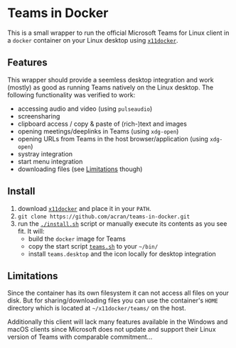 # Teams in Docker

This is a small wrapper to run the official Microsoft Teams for Linux client in
a `docker` container on your Linux desktop using
[`x11docker`](https://github.com/mviereck/x11docker).

## Features

This wrapper should provide a seemless desktop integration and work (mostly) as
good as running Teams natively on the Linux desktop.
The following functionality was verified to work:

* accessing audio and video (using `pulseaudio`)
* screensharing
* clipboard access / copy & paste of (rich-)text and images
* opening meetings/deeplinks in Teams (using `xdg-open`)
* opening URLs from Teams in the host browser/application (using `xdg-open`)
* systray integration
* start menu integration
* downloading files (see [Limitations](#limitations) though)

## Install

1. download [`x11docker`](https://github.com/mviereck/x11docker) and place it
   in your `PATH`.
2. `git clone https://github.com/acran/teams-in-docker.git`
3. run the [`./install.sh`](./install.sh) script or manually execute its
  contents as you see fit. It will:
    * build the `docker` image for Teams
    * copy the start script [`teams.sh`](./teams.sh) to your `~/bin/`
    * install `teams.desktop` and the icon locally for desktop integration

## Limitations

Since the container has its own filesystem it can not access all files on your
disk. But for sharing/downloading files you can use the container's `HOME`
directory which is located at `~/x11docker/teams/` on the host.

Additionally this client will lack many features available in the Windows and
macOS clients since Microsoft does not update and support their Linux version
of Teams with comparable commitment...
